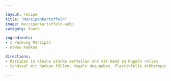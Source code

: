 ```yaml
---

layout: recipe
title: "Marzipankartoffeln"
image: marzipankartoffeln.webp
category: Snack

ingredients:
- 1 Packung Marzipan
- etwas Kaokao

directions:
- Marzipan in kleine Stücke zerteilen und mit Hand zu Kugeln rollen
- Schüssel mit Kaokao füllen, Kugeln dazugeben, Plastikfolie drüberspannen und gut schütteln bis alle Marzipankugeln außen voll mit Kaokao sind

---
```

